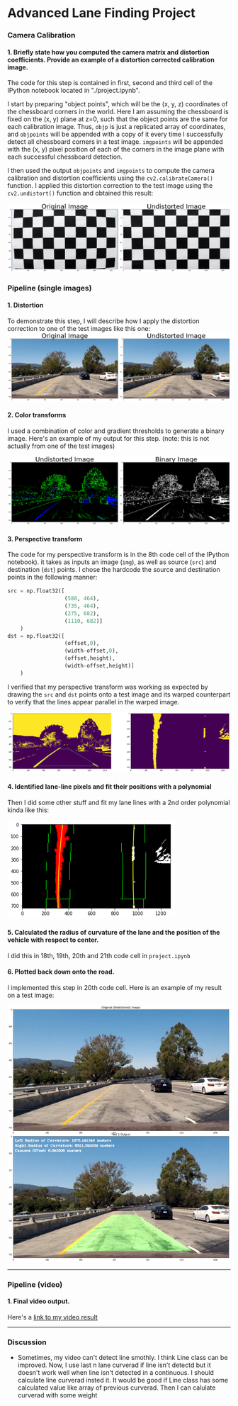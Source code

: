 # Advanced Lane Finding Project

[//]: # (Image References)

[image1]: ./output_images/image01.png "Undistorted"
[image2]: ./output_images/image03.png "Road Transformed"
[image3]: ./output_images/image04.png "Binary Example"
[image4]: ./output_images/image05.png "Warp Example"
[image5]: ./output_images/image07.png "Fit Visual"
[image6]: ./output_images/image08.png "Output"

### Camera Calibration

#### 1. Briefly state how you computed the camera matrix and distortion coefficients. Provide an example of a distortion corrected calibration image.

The code for this step is contained in first, second and third cell of the IPython notebook located in "./project.ipynb".  

I start by preparing "object points", which will be the (x, y, z) coordinates of the chessboard corners in the world. Here I am assuming the chessboard is fixed on the (x, y) plane at z=0, such that the object points are the same for each calibration image.  Thus, `objp` is just a replicated array of coordinates, and `objpoints` will be appended with a copy of it every time I successfully detect all chessboard corners in a test image.  `imgpoints` will be appended with the (x, y) pixel position of each of the corners in the image plane with each successful chessboard detection.  

I then used the output `objpoints` and `imgpoints` to compute the camera calibration and distortion coefficients using the `cv2.calibrateCamera()` function.  I applied this distortion correction to the test image using the `cv2.undistort()` function and obtained this result: 

![alt text][image1]

### Pipeline (single images)

#### 1. Distortion

To demonstrate this step, I will describe how I apply the distortion correction to one of the test images like this one:
![alt text][image2]

#### 2. Color transforms

I used a combination of color and gradient thresholds to generate a binary image.  Here's an example of my output for this step.  (note: this is not actually from one of the test images)

![alt text][image3]

#### 3. Perspective transform

The code for my perspective transform is in the 8th code cell of the IPython notebook).  it takes as inputs an image (`img`), as well as source (`src`) and destination (`dst`) points.  I chose the hardcode the source and destination points in the following manner:

```python
src = np.float32([
                  (580, 464),
                  (735, 464), 
                  (275, 682), 
                  (1110, 682)]
    )
dst = np.float32([
                  (offset,0),
                  (width-offset,0),
                  (offset,height),
                  (width-offset,height)]
    )
```

I verified that my perspective transform was working as expected by drawing the `src` and `dst` points onto a test image and its warped counterpart to verify that the lines appear parallel in the warped image.

![alt text][image4]

#### 4. Identified lane-line pixels and fit their positions with a polynomial

Then I did some other stuff and fit my lane lines with a 2nd order polynomial kinda like this:

![alt text][image5]

#### 5. Calculated the radius of curvature of the lane and the position of the vehicle with respect to center.

I did this in 18th, 19th, 20th and 21th code cell in `project.ipynb`

#### 6. Plotted back down onto the road.

I implemented this step in 20th code cell.  Here is an example of my result on a test image:

![alt text][image6]

---

### Pipeline (video)

#### 1. Final video output.  

Here's a [link to my video result](https://youtu.be/rlpJdBNwUV4)

---

### Discussion

* Sometimes, my video can't detect line smothly. I think Line class can be improved. Now, I use last n lane curverad if line isn't detectd but it doesn't work well when line isn't detected in a continuous. I should calculate line curverad insted it. It would be good if Line class has some calculated value like array of previous curverad. Then I can calulate curverad with some weight
